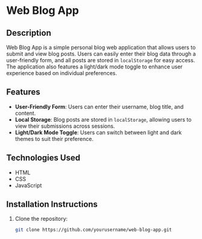 # Web Blog App

## Description
Web Blog App is a simple personal blog web application that allows users to submit and view blog posts. Users can easily enter their blog data through a user-friendly form, and all posts are stored in `localStorage` for easy access. The application also features a light/dark mode toggle to enhance user experience based on individual preferences.

## Features
- **User-Friendly Form**: Users can enter their username, blog title, and content.
- **Local Storage**: Blog posts are stored in `localStorage`, allowing users to view their submissions across sessions.
- **Light/Dark Mode Toggle**: Users can switch between light and dark themes to suit their preference.

## Technologies Used
- HTML
- CSS
- JavaScript

## Installation Instructions
1. Clone the repository:
   ```bash
   git clone https://github.com/yourusername/web-blog-app.git
